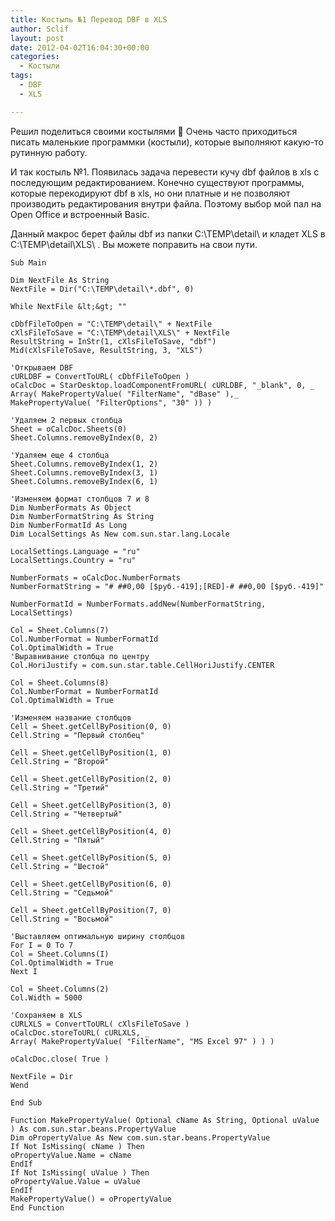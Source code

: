 ```yaml
---
title: Костыль №1 Перевод DBF в XLS
author: Sclif
layout: post
date: 2012-04-02T16:04:30+00:00
categories:
  - Костыли
tags:
  - DBF
  - XLS

---
```

Решил поделиться своими костылями 🙂 Очень часто приходиться писать маленькие программки (костыли), которые выполняют какую-то рутинную работу.

И так костыль №1. Появилась задача перевести кучу dbf файлов в xls с последующим редактированием. Конечно существуют программы, которые перекодируют dbf в xls, но они платные и не позволяют производить редактирования внутри файла. Поэтому выбор мой пал на Open Office и встроенный Basic.

Данный макрос берет файлы dbf из папки C:\TEMP\detail\ и кладет XLS в C:\TEMP\detail\XLS\ . Вы можете поправить на свои пути.

```
Sub Main

Dim NextFile As String
NextFile = Dir("C:\TEMP\detail\*.dbf", 0)

While NextFile &lt;&gt; ""

cDbfFileToOpen = "C:\TEMP\detail\" + NextFile
cXlsFileToSave = "C:\TEMP\detail\XLS\" + NextFile
ResultString = InStr(1, cXlsFileToSave, "dbf")
Mid(cXlsFileToSave, ResultString, 3, "XLS")

'Открываем DBF
cURLDBF = ConvertToURL( cDbfFileToOpen )
oCalcDoc = StarDesktop.loadComponentFromURL( cURLDBF, "_blank", 0, _
Array( MakePropertyValue( "FilterName", "dBase" ),_
MakePropertyValue( "FilterOptions", "30" )) )

'Удаляем 2 первых столбца
Sheet = oCalcDoc.Sheets(0)
Sheet.Columns.removeByIndex(0, 2)

'Удаляем еще 4 столбца
Sheet.Columns.removeByIndex(1, 2)
Sheet.Columns.removeByIndex(3, 1)
Sheet.Columns.removeByIndex(6, 1)

'Изменяем формат столбцов 7 и 8
Dim NumberFormats As Object
Dim NumberFormatString As String
Dim NumberFormatId As Long
Dim LocalSettings As New com.sun.star.lang.Locale

LocalSettings.Language = "ru"
LocalSettings.Country = "ru"

NumberFormats = oCalcDoc.NumberFormats
NumberFormatString = "# ##0,00 [$руб.-419];[RED]-# ##0,00 [$руб.-419]"

NumberFormatId = NumberFormats.addNew(NumberFormatString, LocalSettings)

Col = Sheet.Columns(7)
Col.NumberFormat = NumberFormatId
Col.OptimalWidth = True
'Выравнивание столбца по центру
Col.HoriJustify = com.sun.star.table.CellHoriJustify.CENTER

Col = Sheet.Columns(8)
Col.NumberFormat = NumberFormatId
Col.OptimalWidth = True

'Изменяем название столбцов
Cell = Sheet.getCellByPosition(0, 0)
Cell.String = "Первый столбец"

Cell = Sheet.getCellByPosition(1, 0)
Cell.String = "Второй"

Cell = Sheet.getCellByPosition(2, 0)
Cell.String = "Третий"

Cell = Sheet.getCellByPosition(3, 0)
Cell.String = "Четвертый"

Cell = Sheet.getCellByPosition(4, 0)
Cell.String = "Пятый"

Cell = Sheet.getCellByPosition(5, 0)
Cell.String = "Шестой"

Cell = Sheet.getCellByPosition(6, 0)
Cell.String = "Седьмой"

Cell = Sheet.getCellByPosition(7, 0)
Cell.String = "Восьмой"

'Выставляем оптимальную ширину столбцов
For I = 0 To 7
Col = Sheet.Columns(I)
Col.OptimalWidth = True
Next I

Col = Sheet.Columns(2)
Col.Width = 5000

'Сохраняем в XLS
cURLXLS = ConvertToURL( cXlsFileToSave )
oCalcDoc.storeToURL( cURLXLS, _
Array( MakePropertyValue( "FilterName", "MS Excel 97" ) ) )

oCalcDoc.close( True )

NextFile = Dir
Wend

End Sub

Function MakePropertyValue( Optional cName As String, Optional uValue ) As com.sun.star.beans.PropertyValue
Dim oPropertyValue As New com.sun.star.beans.PropertyValue
If Not IsMissing( cName ) Then
oPropertyValue.Name = cName
EndIf
If Not IsMissing( uValue ) Then
oPropertyValue.Value = uValue
EndIf
MakePropertyValue() = oPropertyValue
End Function
```